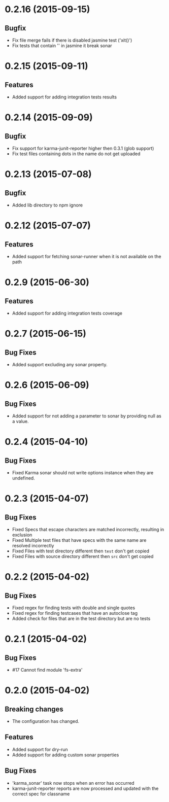 <a name="0.2.16"></a>
# 0.2.16 (2015-09-15)

## Bugfix
- Fix file merge fails if there is disabled jasmine test ('xit()')
- Fix tests that contain '' in jasmine it break sonar

<a name="0.2.15"></a>
# 0.2.15 (2015-09-11)

## Features
- Added support for adding integration tests results

<a name="0.2.14"></a>
# 0.2.14 (2015-09-09)

## Bugfix
- Fix support for karma-junit-reporter higher then 0.3.1 (glob support)
- Fix test files containing dots in the name do not get uploaded 

<a name="0.2.13"></a>
# 0.2.13 (2015-07-08)

## Bugfix
- Added lib directory to npm ignore

<a name="0.2.12"></a>
# 0.2.12 (2015-07-07)

## Features
- Added support for fetching sonar-runner when it is not available on the path

<a name="0.2.9"></a>
# 0.2.9 (2015-06-30)

## Features
- Added support for adding integration tests coverage

<a name="0.2.7"></a>
# 0.2.7 (2015-06-15)

## Bug Fixes
- Added support excluding any sonar property.

<a name="0.2.6"></a>
# 0.2.6 (2015-06-09)

## Bug Fixes
- Added support for not adding a parameter to sonar by providing null as a value.

<a name="0.2.4"></a>
# 0.2.4 (2015-04-10)

## Bug Fixes
- Fixed Karma sonar should not write options instance when they are undefined.

<a name="0.2.3"></a>
# 0.2.3 (2015-04-07)

## Bug Fixes
- Fixed Specs that escape characters are matched incorrectly, resulting in exclusion
- Fixed Multiple test files that have specs with the same name are resolved incorrectly
- Fixed Files with test directory different then `test` don't get copied
- Fixed Files with source directory different then `src` don't get copied

<a name="0.2.2"></a>
# 0.2.2 (2015-04-02)

## Bug Fixes
- Fixed regex for finding tests with double and single quotes
- Fixed regex for finding testcases that have an autoclose tag
- Added check for files that are in the test directory but are no tests

<a name="0.2.1"></a>
# 0.2.1 (2015-04-02)

## Bug Fixes
- #17 Cannot find module 'fs-extra'

<a name="0.2.0"></a>
# 0.2.0 (2015-04-02)

## Breaking changes
- The configuration has changed.

## Features
- Added support for dry-run
- Added support for adding custom sonar properties

## Bug Fixes
- 'karma_sonar' task now stops when an error has occurred
- karma-junit-reporter reports are now processed and updated with the correct spec for classname
